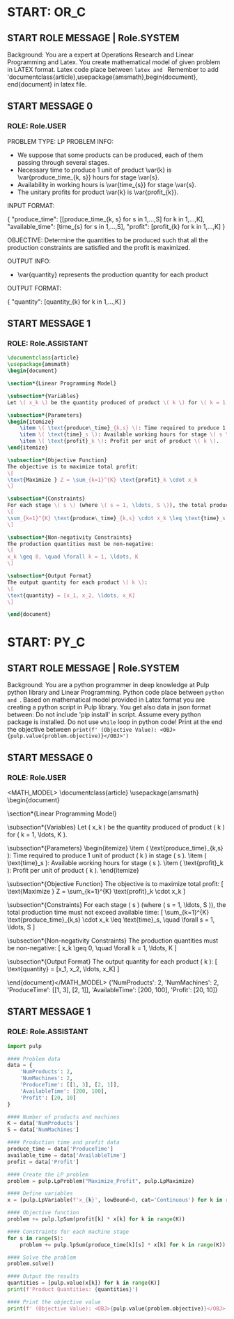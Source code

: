 # START: OR_C 
## START ROLE MESSAGE | Role.SYSTEM 
Background: You are a expert at Operations Research and Linear Programming and Latex. You create mathematical model of given problem in LATEX format. Latex code place between ```latex and ``` Remember to add 'documentclass{article},usepackage{amsmath},begin{document}, end{document} in latex file. 
## START MESSAGE 0 
### ROLE: Role.USER
<DESCRIPTION>
PROBLEM TYPE: LP
PROBLEM INFO:

- We suppose that some products can be produced, each of them passing through several stages.
- Necessary time to produce 1 unit of product \var{k} is \var{produce_time_{k, s}} hours for stage \var{s}.
- Availability in working hours is \var{time_{s}} for stage \var{s}. 
- The unitary profits for product \var{k} is \var{profit_{k}}.

INPUT FORMAT:

{
	"produce_time": [[produce_time_{k, s} for s in 1,...,S] for k in 1,...,K],
	"available_time": [time_{s} for s in 1,...,S],
	"profit": [profit_{k} for k in 1,...,K]
}


OBJECTIVE: Determine the quantities to be produced such that all the production constraints are satisfied and the profit is maximized.

OUTPUT INFO:

- \var{quantity} represents the production quantity for each product

OUTPUT FORMAT:

{
	"quantity": [quantity_{k} for k in 1,...,K]
}
</DESCRIPTION>


## START MESSAGE 1 
### ROLE: Role.ASSISTANT
```latex
\documentclass{article}
\usepackage{amsmath}
\begin{document}

\section*{Linear Programming Model}

\subsection*{Variables}
Let \( x_k \) be the quantity produced of product \( k \) for \( k = 1, \ldots, K \).

\subsection*{Parameters}
\begin{itemize}
    \item \( \text{produce\_time}_{k,s} \): Time required to produce 1 unit of product \( k \) in stage \( s \).
    \item \( \text{time}_s \): Available working hours for stage \( s \).
    \item \( \text{profit}_k \): Profit per unit of product \( k \).
\end{itemize}

\subsection*{Objective Function}
The objective is to maximize total profit:
\[
\text{Maximize } Z = \sum_{k=1}^{K} \text{profit}_k \cdot x_k
\]

\subsection*{Constraints}
For each stage \( s \) (where \( s = 1, \ldots, S \)), the total production time must not exceed available time:
\[
\sum_{k=1}^{K} \text{produce\_time}_{k,s} \cdot x_k \leq \text{time}_s, \quad \forall s = 1, \ldots, S
\]

\subsection*{Non-negativity Constraints}
The production quantities must be non-negative:
\[
x_k \geq 0, \quad \forall k = 1, \ldots, K
\]

\subsection*{Output Format}
The output quantity for each product \( k \):
\[
\text{quantity} = [x_1, x_2, \ldots, x_K]
\]

\end{document}
```

# START: PY_C 
## START ROLE MESSAGE | Role.SYSTEM 
Background: You are a python programmer in deep knowledge at Pulp python library and Linear Programming. Python code place between ```python and ```. Based on mathematical model provided in Latex format you are creating a python script in Pulp library. You get also data in json format between: <DATA></DATA> Do not include 'pip install' in script. Assume every python package is installed. Do not use `while` loop in python code! Print at the end the objective between <OBJ></OBJ> `print(f' (Objective Value): <OBJ>{pulp.value(problem.objective)}</OBJ>')` 
## START MESSAGE 0 
### ROLE: Role.USER
<MATH_MODEL>
\documentclass{article}
\usepackage{amsmath}
\begin{document}

\section*{Linear Programming Model}

\subsection*{Variables}
Let \( x_k \) be the quantity produced of product \( k \) for \( k = 1, \ldots, K \).

\subsection*{Parameters}
\begin{itemize}
    \item \( \text{produce\_time}_{k,s} \): Time required to produce 1 unit of product \( k \) in stage \( s \).
    \item \( \text{time}_s \): Available working hours for stage \( s \).
    \item \( \text{profit}_k \): Profit per unit of product \( k \).
\end{itemize}

\subsection*{Objective Function}
The objective is to maximize total profit:
\[
\text{Maximize } Z = \sum_{k=1}^{K} \text{profit}_k \cdot x_k
\]

\subsection*{Constraints}
For each stage \( s \) (where \( s = 1, \ldots, S \)), the total production time must not exceed available time:
\[
\sum_{k=1}^{K} \text{produce\_time}_{k,s} \cdot x_k \leq \text{time}_s, \quad \forall s = 1, \ldots, S
\]

\subsection*{Non-negativity Constraints}
The production quantities must be non-negative:
\[
x_k \geq 0, \quad \forall k = 1, \ldots, K
\]

\subsection*{Output Format}
The output quantity for each product \( k \):
\[
\text{quantity} = [x_1, x_2, \ldots, x_K]
\]

\end{document}</MATH_MODEL>
<DATA>
{'NumProducts': 2, 'NumMachines': 2, 'ProduceTime': [[1, 3], [2, 1]], 'AvailableTime': [200, 100], 'Profit': [20, 10]}</DATA>


## START MESSAGE 1 
### ROLE: Role.ASSISTANT
```python
import pulp

#### Problem data
data = {
    'NumProducts': 2,
    'NumMachines': 2,
    'ProduceTime': [[1, 3], [2, 1]],
    'AvailableTime': [200, 100],
    'Profit': [20, 10]
}

#### Number of products and machines
K = data['NumProducts']
S = data['NumMachines']

#### Production time and profit data
produce_time = data['ProduceTime']
available_time = data['AvailableTime']
profit = data['Profit']

#### Create the LP problem
problem = pulp.LpProblem("Maximize_Profit", pulp.LpMaximize)

#### Define variables
x = [pulp.LpVariable(f'x_{k}', lowBound=0, cat='Continuous') for k in range(K)]

#### Objective function
problem += pulp.lpSum(profit[k] * x[k] for k in range(K))

#### Constraints for each machine stage
for s in range(S):
    problem += pulp.lpSum(produce_time[k][s] * x[k] for k in range(K)) <= available_time[s]

#### Solve the problem
problem.solve()

#### Output the results
quantities = [pulp.value(x[k]) for k in range(K)]
print(f'Product Quantities: {quantities}')

#### Print the objective value
print(f' (Objective Value): <OBJ>{pulp.value(problem.objective)}</OBJ>')
```

